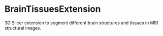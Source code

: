 # BrainTissuesExtension
3D Slicer extension to segment different brain structures and tissues in MRI structural images.
